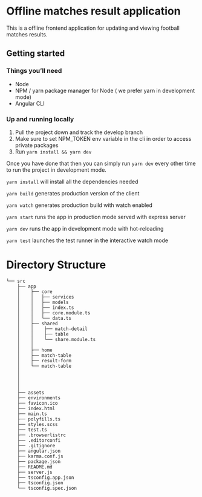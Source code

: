 # Offline matches result application

This is a offline frontend application for updating and viewing football matches results.

## Getting started

### Things you’ll need

- Node
- NPM / yarn package manager for Node ( we prefer yarn in development mode)
- Angular CLI


### Up and running locally

1. Pull the project down and track the develop branch
2. Make sure to set NPM_TOKEN env variable in the cli in order to access private packages
3. Run `yarn install && yarn dev`

Once you have done that then you can simply run `yarn dev` every other time to run the project in development mode.

`yarn install` will install all the dependencies needed

`yarn build` generates production version of the client

`yarn watch` generates production build with watch enabled

`yarn start` runs the app in production mode served with express server

`yarn dev` runs the app in development mode with hot-reloading

`yarn test` launches the test runner in the interactive watch mode


# Directory Structure

```
└── src
    ├── app
    │    ├── core
    │    │   ├── services
    │    │   ├── models
    │    │   ├── index.ts
    │    │   ├── core.module.ts
    │    │   └── data.ts
    │    ├── shared
    │    │    ├── match-detail
    │    │    ├── table
    │    │    └── share.module.ts
    │    │      
    │    ├── home       
    │    ├── match-table     
    │    ├── result-form      
    │    └── match-table      
    │           
    │
    │
    │
    ├── assets
    ├── environments
    ├── favicon.ico
    ├── index.html
    ├── main.ts
    ├── polyfills.ts
    ├── styles.scss
    ├── test.ts
    ├── .browserlistrc
    ├── .editorconfi
    ├── .gitignore
    ├── angular.json
    ├── karma.conf.js
    ├── package.json
    ├── README.md
    ├── server.js
    ├── tsconfig.app.json
    ├── tsconfig.json
    └── tsconfig.spec.json
    
```
